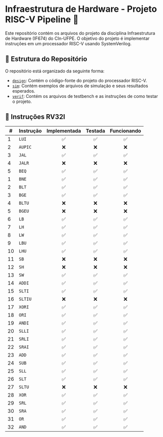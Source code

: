# **Infraestrutura de Hardware - Projeto RISC-V Pipeline 🚀**

Este repositório contém os arquivos do projeto da disciplina Infraestrutura de Hardware (IF674) do CIn-UFPE. O objetivo do projeto é implementar instruções em um processador RISC-V usando SystemVerilog.

## **📁 Estrutura do Repositório**
O repositório está organizado da seguinte forma:
- [`design`](/design): Contém o código-fonte do projeto do processador RISC-V.
- [`sim`](/sim): Contém exemplos de arquivos de simulação e seus resultados esperados.
- [`verif`](/verif): Contém os arquivos de testbench e as instruções de como testar o projeto.

## 📝 **Instruções RV32I**
| #  | Instrução | Implementada | Testada | Funcionando |
|----|-----------|:------------:|:-------:|:-----------:|
| 1  | `LUI`     |     ✅      |    ✅   |     ✅     |
| 2  | `AUPIC`   |     ❌      |    ❌   |     ❌     |
| 3  | `JAL`     |     ✅      |    ✅   |     ✅     |
| 4  | `JALR`    |     ❌      |    ❌   |     ❌     |
| 5  | `BEQ`     |     ✅      |    ✅   |     ✅     |
| 1  | `BNE`     |     ✅      |    ✅   |     ✅     |
| 2  | `BLT`     |     ✅      |    ✅   |     ✅     |
| 3  | `BGE`     |     ✅      |    ✅   |     ✅     |
| 4  | `BLTU`    |     ❌      |    ❌   |     ❌     |
| 5  | `BGEU`    |     ❌      |    ❌   |     ❌     |
| 6  | `LB`      |     ✅      |    ✅   |     ✅     |
| 7  | `LH`      |     ✅      |    ✅   |     ✅     |
| 8  | `LW`      |     ✅      |    ✅   |     ✅     |
| 9  | `LBU`     |     ✅      |    ✅   |     ✅     |
| 10 | `LHU`     |     ✅      |    ✅   |     ✅     |
| 11 | `SB`      |     ❌      |    ❌   |     ❌     |
| 12 | `SH`      |     ❌      |    ❌   |     ❌     |
| 13 | `SW`      |     ✅      |    ✅   |     ✅     |
| 14 | `ADDI`    |     ✅      |    ✅   |     ✅     |
| 15 | `SLTI`    |     ✅      |    ✅   |     ✅     |
| 16 | `SLTIU`   |     ❌      |    ❌   |     ❌     |
| 17 | `XORI`    |     ✅      |    ✅   |     ✅     |
| 18 | `ORI`     |     ✅      |    ✅   |     ✅     |
| 19 | `ANDI`    |     ✅      |    ✅   |     ✅     |
| 20 | `SLLI`    |     ✅      |    ✅   |     ✅     |
| 21 | `SRLI`    |     ✅      |    ✅   |     ✅     |
| 22 | `SRAI`    |     ✅      |    ✅   |     ✅     |
| 23 | `ADD`     |     ✅      |    ✅   |     ✅     |
| 24 | `SUB`     |     ✅      |    ✅   |     ✅     |
| 25 | `SLL`     |     ✅      |    ✅   |     ✅     |
| 26 | `SLT`     |     ✅      |    ✅   |     ✅     |
| 27 | `SLTU`    |     ❌      |    ❌   |     ❌     |
| 28 | `XOR`     |     ✅      |    ✅   |     ✅     |
| 29 | `SRL`     |     ✅      |    ✅   |     ✅     |
| 30 | `SRA`     |     ✅      |    ✅   |     ✅     |
| 31 | `OR`      |     ✅      |    ✅   |     ✅     |
| 32 | `AND`     |     ✅      |    ✅   |     ✅     |
